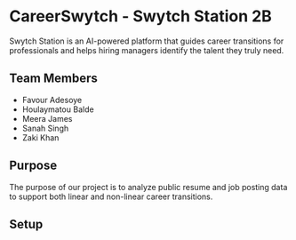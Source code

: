 # CareerSwytch - Swytch Station 2B

Swytch Station is an AI-powered platform that guides career transitions for professionals and helps hiring managers identify the talent they truly need.

## Team Members
- Favour Adesoye
- Houlaymatou Balde
- Meera James
- Sanah Singh
- Zaki Khan

## Purpose

The purpose of our project is to analyze public resume and job posting data to support both linear and non-linear career transitions. 

## Setup 
